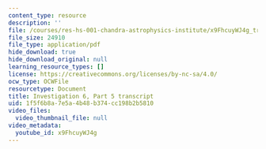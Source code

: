 ```yaml
---
content_type: resource
description: ''
file: /courses/res-hs-001-chandra-astrophysics-institute/x9FhcuyWJ4g_transcript.pdf
file_size: 24910
file_type: application/pdf
hide_download: true
hide_download_original: null
learning_resource_types: []
license: https://creativecommons.org/licenses/by-nc-sa/4.0/
ocw_type: OCWFile
resourcetype: Document
title: Investigation 6, Part 5 transcript
uid: 1f5f6b8a-7e5a-4b48-b374-cc198b2b5810
video_files:
  video_thumbnail_file: null
video_metadata:
  youtube_id: x9FhcuyWJ4g
---
```

